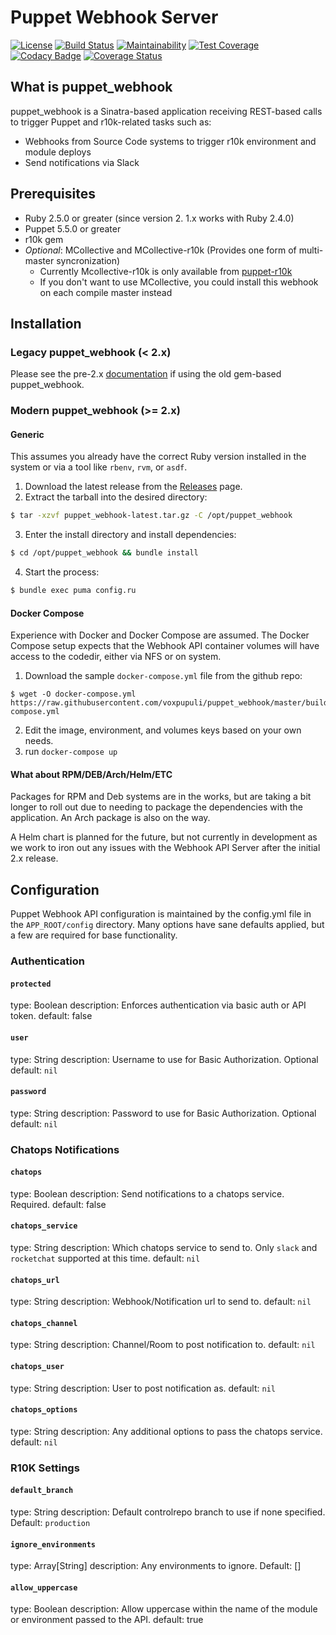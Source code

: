 # Puppet Webhook Server

[![License](https://img.shields.io/github/license/voxpupuli/puppet_webhook.svg)](https://github.com/voxpupuli/puppet_webhook/blob/master/LICENSE)
[![Build Status](https://img.shields.io/travis/voxpupuli/puppet_webhook.svg)](https://travis-ci.org/voxpupuli/puppet_webhook)
[![Maintainability](https://api.codeclimate.com/v1/badges/f4f083a54a85f4cc97f0/maintainability)](https://codeclimate.com/github/voxpupuli/puppet_webhook/maintainability)
[![Test Coverage](https://api.codeclimate.com/v1/badges/f4f083a54a85f4cc97f0/test_coverage)](https://codeclimate.com/github/voxpupuli/puppet_webhook/test_coverage)
[![Codacy Badge](https://api.codacy.com/project/badge/Grade/f73823762ec947889866c63c4ea47540)](https://www.codacy.com/app/VoxPupuli/puppet_webhook?utm_source=github.com&amp;utm_medium=referral&amp;utm_content=voxpupuli/puppet_webhook&amp;utm_campaign=Badge_Grade)
[![Coverage Status](https://coveralls.io/repos/github/voxpupuli/puppet_webhook/badge.svg?branch=master)](https://coveralls.io/github/voxpupuli/puppet_webhook?branch=master)

## What is puppet_webhook

puppet_webhook is a Sinatra-based application receiving REST-based calls to trigger Puppet and r10k-related tasks such as:

* Webhooks from Source Code systems to trigger r10k environment and module deploys
* Send notifications via Slack

## Prerequisites

* Ruby 2.5.0 or greater (since version 2. 1.x works with Ruby 2.4.0)
* Puppet 5.5.0 or greater
* r10k gem
* *Optional*: MCollective and MCollective-r10k (Provides one form of multi-master syncronization)
    * Currently Mcollective-r10k is only available from [puppet-r10k](https://github.com/voxpupuli/puppet-r10k)
    * If you don't want to use MCollective, you could install this webhook on each compile master instead

## Installation

### Legacy puppet_webhook (< 2.x)

Please see the pre-2.x [documentation](docs/LEGACY.md) if using the old gem-based puppet_webhook.

### Modern puppet_webhook (>= 2.x)

#### Generic

This assumes you already have the correct Ruby version installed in the system or via a tool like `rbenv`, `rvm`, or `asdf`.

1. Download the latest release from the [Releases](https://github.com/voxpupuli/puppet_webhook/releases) page.
2. Extract the tarball into the desired directory:
```bash
$ tar -xzvf puppet_webhook-latest.tar.gz -C /opt/puppet_webhook
```
3. Enter the install directory and install dependencies:
```bash
$ cd /opt/puppet_webhook && bundle install
```
4. Start the process:
```bash
$ bundle exec puma config.ru
```

#### Docker Compose
Experience with Docker and Docker Compose are assumed. The Docker Compose setup expects that the Webhook API container volumes will have access to the codedir, either via NFS or on system.

1. Download the sample `docker-compose.yml` file from the github repo:
```
$ wget -O docker-compose.yml https://raw.githubusercontent.com/voxpupuli/puppet_webhook/master/build/docker/docker-compose.yml
```
2. Edit the image, environment, and volumes keys based on your own needs.
3. run `docker-compose up`

#### What about RPM/DEB/Arch/Helm/ETC

Packages for RPM and Deb systems are in the works, but are taking a bit longer to roll out due to needing to package the dependencies with the application. An Arch package is also on the way.

A Helm chart is planned for the future, but not currently in development as we work to iron out any issues with the Webhook API Server after the initial 2.x release.

## Configuration

Puppet Webhook API configuration is maintained by the config.yml file in the `APP_ROOT/config` directory. Many options have sane defaults applied, but a few are required for base functionality.

### Authentication

#### `protected`

type: Boolean
description: Enforces authentication via basic auth or API token.
default: false

#### `user`

type: String
description: Username to use for Basic Authorization. Optional
default: `nil`

#### `password`

type: String
description: Password to use for Basic Authorization. Optional
default: `nil`

### Chatops Notifications

#### `chatops`

type: Boolean
description: Send notifications to a chatops service. Required.
default: false

#### `chatops_service`

type: String
description: Which chatops service to send to. Only `slack` and `rocketchat` supported at this time.
default: `nil`

#### `chatops_url`

type: String
description: Webhook/Notification url to send to.
default: `nil`

#### `chatops_channel`

type: String
description: Channel/Room to post notification to.
default: `nil`

#### `chatops_user`

type: String
description: User to post notification as.
default: `nil`

#### `chatops_options`

type: String
description: Any additional options to pass the chatops service.
default: `nil`

### R10K Settings

#### `default_branch`

type: String
description: Default controlrepo branch to use if none specified.
Default: `production`

#### `ignore_environments`

type: Array[String]
description: Any environments to ignore.
Default: []

#### `allow_uppercase`

type: Boolean
description: Allow uppercase within the name of the module or environment passed to the API.
default: true

